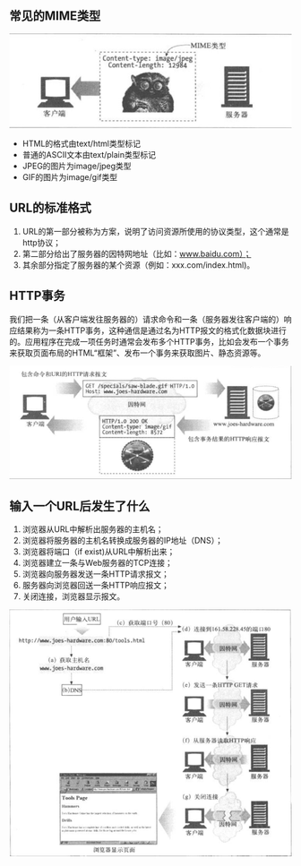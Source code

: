 ##  常见的MIME类型

![mime](images/http/mime.png)

- HTML的格式由text/html类型标记
- 普通的ASCII文本由text/plain类型标记
- JPEG的图片为image/jpeg类型
- GIF的图片为image/gif类型

##  URL的标准格式

1. URL的第一部分被称为方案，说明了访问资源所使用的协议类型，这个通常是http协议；
2. 第二部分给出了服务器的因特网地址（比如：www.baidu.com）；
3. 其余部分指定了服务器的某个资源（例如：xxx.com/index.html)。

##  HTTP事务

我们把一条（从客户端发往服务器的）请求命令和一条（服务器发往客户端的）响应结果称为一条HTTP事务，这种通信是通过名为HTTP报文的格式化数据块进行的。应用程序在完成一项任务时通常会发布多个HTTP事务，比如会发布一个事务来获取页面布局的HTML“框架”、发布一个事务来获取图片、静态资源等。

![http事务](images/http/http事务.png)

##  输入一个URL后发生了什么

1. 浏览器从URL中解析出服务器的主机名；
2. 浏览器将服务器的主机名转换成服务器的IP地址（DNS）；
3. 浏览器将端口（if exist)从URL中解析出来；
4. 浏览器建立一条与Web服务器的TCP连接；
5. 浏览器向服务器发送一条HTTP请求报文；
6. 服务器向浏览器回送一条HTTP响应报文；
7. 关闭连接，浏览器显示报文。

![url-back](images/http/url-back.png)


